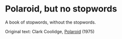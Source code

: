 Polaroid, but no stopwords
==========================

A book of stopwords, without the stopwords.

Original text: Clark Coolidge, [Polaroid](http://eclipsearchive.org/projects/POLAROID/polaroid.html) (1975)
